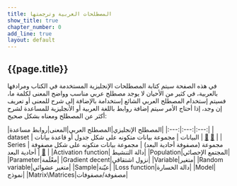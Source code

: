 ```yaml
---
title: المصطلحات العربية وترجمتها
show_title: true
chapter_number: 0
add_line: true
layout: default
---
```


## {{page.title}}

في هذه الصفحة سيتم كتابة المصطلحات الإنجليزية المستخدمة في الكتاب ومرادفها بالعربية، في كثير من الأحيان لا يوجد مصطلح عربي مناسب وواضح المعنى لكلمة ما، فسيتم إستخدام المصطلح العربي الشائع إستخدامة بالإضافة إلى شرح للمعنى أو تعريف إن وجد، إذا أحتاج الأمر سيتم إضافة روابط باللغة العربية أو الأنجليزية للمساعدة لشرح أكثر عن المصطلح ومعناه بشكل صحيح:


|المصطلح الإنجليزي|المصطلح العربي|المعنى|روابط مساعدة|
|:---:|:---:|:---:|
| dataset | البيانات | مجموعة بيانات متكونه على شكل جدول أو قاعدة بيانات | [📝][datasetEN] [📝][datasetAR] |
| Series | مجموعة (مصفوفة أحادية البعد) | مجموعة بيانات متكونه على شكل مصفوفة أحادية البعد | [📝][SeriesEN] |
|Activation function| دالة التنشيط|
|Population|المجتمع الإحصائي|
|Parameter|معْلَمة|
|Gradient decent|نزول اشتقاقي|
|Variable|متغير|
|Random variable|متغير عشوائي|
|Sample|عيّنة|
|Loss function|دالة الخسارة|
|Model|نموذج|
|Matrix\Matrices|مصفوفة/مصفوفات|


[datasetEN]: https://whatis.techtarget.com/definition/data-set
[datasetAR]: https://ar.wikipedia.org/wiki/%D9%85%D8%AC%D9%85%D9%88%D8%B9%D8%A9_%D8%A8%D9%8A%D8%A7%D9%86%D8%A7%D8%AA
[SeriesEN]: https://www.tutorialspoint.com/python_pandas/python_pandas_series.htm

